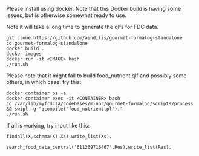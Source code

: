 Please install using docker.  Note that this Docker build is having
some issues, but is otherwise somewhat ready to use.

Note it will take a long time to generate the qlfs for FDC
data. 

```
git clone https://github.com/aindilis/gourmet-formalog-standalone
cd gourmet-formalog-standalone
docker build .
docker images
docker run -it <IMAGE> bash
./run.sh
```

Please note that it might fail to build food_nutrient.qlf and possibly
some others, in which case: try this:

```
docker container ps -a
docker container exec -it <CONTAINER> bash
cd /var/lib/myfrdcsa/codebases/minor/gourmet-formalog/scripts/process && swipl -g "qcompile('food_nutrient.pl')."
./run.sh
```

If all is working, try input like this:

```
findall(X,schema(X),Xs),write_list(Xs).
```

```
search_food_data_central('611269716467',Res),write_list(Res).

```
